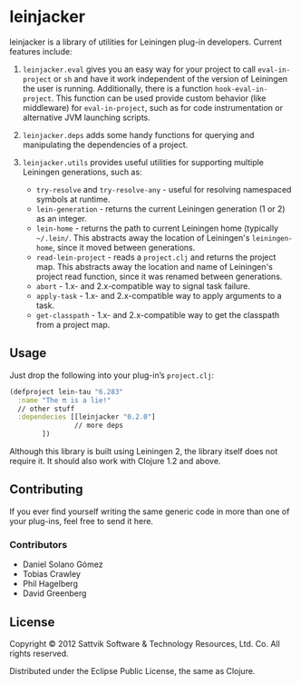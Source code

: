 # leinjacker

leinjacker is a library of utilities for Leiningen plug-in developers.  Current features include:

1. `leinjacker.eval` gives you an easy way for your project to call `eval-in-project` or `sh` 
   and have it work independent of the version of Leiningen the user is running. Additionally,
   there is a function `hook-eval-in-project`. This function can be used provide custom behavior
   (like middleware) for `eval-in-project`, such as for code instrumentation or alternative JVM
   launching scripts.

2. `leinjacker.deps` adds some handy functions for querying and manipulating the dependencies 
   of a project.

3. `leinjacker.utils` provides useful utilities for supporting multiple Leiningen generations,
   such as:
   
   * `try-resolve` and `try-resolve-any` - useful for resolving namespaced symbols at
     runtime.
   * `lein-generation` - returns the current Leiningen generation (1 or 2) as an integer.
   * `lein-home` - returns the path to current Leiningen home (typically `~/.lein/`. This
     abstracts away the location of Leiningen's `leiningen-home`, since it moved between
     generations.
   * `read-lein-project` - reads a `project.clj` and returns the project map. This
     abstracts away the location and name of Leiningen's project read function, 
     since it was renamed between generations.
   * `abort` - 1.x- and 2.x-compatible way to signal task failure.
   * `apply-task` - 1.x- and 2.x-compatible way to apply arguments to a task.
   * `get-classpath` - 1.x- and 2.x-compatible way to get the classpath from a project map.

## Usage

Just drop the following into your plug-in’s `project.clj`:

````clojure
(defproject lein-tau "6.283"
  :name "The π is a lie!"
  // other stuff
  :dependecies [[leinjacker "0.2.0"]
                // more deps
		])
````

Although this library is built using Leiningen 2, the library itself does not require it.  It should also work with Clojure 1.2 and above.

## Contributing

If you ever find yourself writing the same generic code in more than one of your plug-ins, feel free to send it here. 

### Contributors

* Daniel Solano Gómez
* Tobias Crawley
* Phil Hagelberg
* David Greenberg

## License

Copyright © 2012 Sattvik Software & Technology Resources, Ltd. Co.
All rights reserved.

Distributed under the Eclipse Public License, the same as Clojure.
